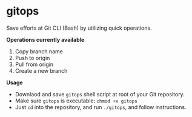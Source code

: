 # gitops

Save efforts at Git CLI (Bash) by utilizing quick operations.

**Operations currently available**

1. Copy branch name
2. Push to origin
3. Pull from origin
4. Create a new branch

**Usage**

- Downlaod and save `gitops` shell script at root of your Git repository.
- Make sure `gitops` is executable: `chmod +x gitops`
- Just `cd` into the repository, and run `./gitops`, and follow instructions.